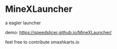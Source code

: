# MineXLauncher
a eagler launcher

demo: https://speedslicer.github.io/MineXLauncher/

feel free to contribute
smashkarts.io
